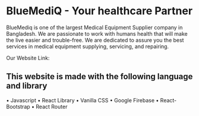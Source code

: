 # BlueMediQ - Your healthcare Partner

BlueMediq is one of the largest Medical Equipment Supplier company in Bangladesh. We are passionate to work with humans health that will make the live easier and trouble-free. We are dedicated to assure you the best services in medical equipment supplying, servicing, and repairing.

Our Website Link: 

## This website is made with the following language and library

•	Javascript
•	React Library
•	Vanilla CSS
•	Google Firebase
•	React-Bootstrap
•	React Router